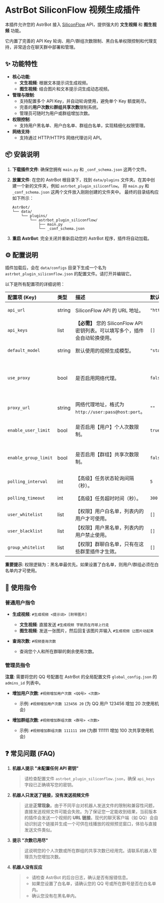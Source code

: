 # AstrBot SiliconFlow 视频生成插件

本插件允许您的 AstrBot 接入 [SiliconFlow](https://siliconflow.cn/) API，提供强大的 **文生视频** 和 **图生视频** 功能。

它内置了完善的 API Key 轮询、用户/群组次数限制、黑白名单权限控制和代理支持，非常适合在聊天群中部署和管理。

## ✨ 功能特性

- **核心功能**:
  - **文生视频**: 根据文本提示词生成视频。
  - **图生视频**: 结合图片和文本提示词生成动态视频。
- **管理与限制**:
  - 支持配置多个 API Key，并自动轮询使用，避免单个 Key 额度耗尽。
  - 完善的**用户次数**和**群组共享次数**限制系统。
  - 管理员可随时为用户或群组增加次数。
- **权限控制**:
  - 支持用户黑名单、用户白名单、群组白名单，实现精细化权限管理。
- **网络支持**:
  - 支持通过 HTTP/HTTPS 网络代理访问 API。

## 📦 安装说明

1.  **下载插件文件**:
    确保您拥有 `main.py` 和 `_conf_schema.json` 这两个文件。

2.  **放置文件**:
    在您的 AstrBot 根目录下，找到 `data/plugins` 文件夹。在其中创建一个新的文件夹，例如 `astrbot_plugin_siliconflow`。
    将 `main.py` 和 `_conf_schema.json` 这两个文件放入刚刚创建的文件夹中。
    最终的目录结构应如下所示：
    ```
    AstrBot/
    └── data/
        └── plugins/
            └── astrbot_plugin_siliconflow/
                ├── main.py
                └── _conf_schema.json
    ```

3.  **重启 AstrBot**:
    完全关闭并重新启动您的 AstrBot 程序，插件将自动加载。

## ⚙️ 配置说明

插件加载后，会在 `data/configs` 目录下生成一个名为 `astrbot_plugin_siliconflow.json` 的配置文件。请打开并编辑它。

以下是所有配置项的详细说明：

| 配置项 (Key) | 类型 | 描述 | 默认值 | 示例/备注 |
| :--- | :--- | :--- | :--- | :--- |
| `api_url` | string | SiliconFlow API 的 URL 地址。 | `"https://api.siliconflow.cn"` | 通常无需修改。 |
| `api_keys` | list | **【必需】** 您的 SiliconFlow API 密钥列表。可以填写多个，插件会自动轮换使用。 | `[]` | `["sk-key1", "sk-key2"]` |
| `default_model` | string | 默认使用的视频生成模型。 | `"stabilityai/..."` | 通常无需修改。 |
| `use_proxy` | bool | 是否启用网络代理。 | `false` | 如果您的服务器无法直连 API，请设为 `true`。 |
| `proxy_url` | string | 网络代理地址，格式为 `http://user:pass@host:port`。 | `""` | `use_proxy` 为 `true` 时生效。 |
| `enable_user_limit`| bool | 是否启用【用户】个人次数限制。 | `true` | 推荐保持开启，避免滥用。 |
| `enable_group_limit`| bool | 是否启用【群组】共享次数限制。 | `false` | 开启后，群内任何人使用都会消耗群次数。 |
| `polling_interval`| int | 【高级】任务状态轮询间隔（秒）。 | `5` | 通常无需修改。 |
| `polling_timeout` | int | 【高级】任务超时时间（秒）。 | `300` | 通常无需修改。 |
| `user_whitelist` | list | 【权限】用户白名单，列表内的用户才可使用。 | `[]` | `["10001", "12345"]` |
| `user_blacklist` | list | 【权限】用户黑名单，列表内的用户禁止使用。 | `[]` | `["54321"]` |
| `group_whitelist` | list | 【权限】群聊白名单，只有在这些群里插件才生效。| `[]` | `["111111", "222222"]` |

**重要提示**: 权限逻辑为：黑名单最优先。如果设置了白名单，则用户/群组必须在白名单内才可使用。

## 🚀 使用指令

### 普通用户指令

-   **生成视频**: `#生成视频 <提示词> [附带图片]`
    -   **文生视频**: 直接发送 `#生成视频 宇航员在月球上行走`
    -   **图生视频**: 发送一张图片，然后回复该图片并输入 `#生成视频 让图片动起来`

-   **查询次数**: `#视频查询次数`
    -   查询您个人和所在群聊的剩余使用次数。

### 管理员指令

**注意**: 需要将您的 QQ 号配置在 AstrBot 的全局配置文件 `global_config.json` 的 `admins_id` 列表中。

-   **增加用户次数**: `#视频增加用户次数 <QQ号> <次数>`
    -   示例: `#视频增加用户次数 123456 20` (为 QQ 用户 123456 增加 20 次使用机会)

-   **增加群组次数**: `#视频增加群组次数 <群号> <次数>`
    -   示例: `#视频增加群组次数 111111 100` (为群 111111 增加 100 次共享使用机会)

## ❓ 常见问题 (FAQ)

1.  **机器人提示 "未配置任何 API 密钥"**
    > 请检查配置文件 `astrbot_plugin_siliconflow.json`，确保 `api_keys` 字段已正确填写您的密钥。

2.  **机器人只发送了链接，没有发送视频文件**
    > 这是**正常现象**。由于不同平台对机器人发送文件的限制和兼容性问题，直接发送视频文件可能会失败。为了保证您一定能收到结果，当前版本的插件会发送一个视频的 **URL 链接**。现代的聊天客户端（如 QQ）会自动识别这个链接并生成一个可供在线播放的视频预览窗口，体验与直接发送文件类似。

3.  **提示 "次数已用尽"**
    > 这说明您的个人次数或所在群组的共享次数已经用完。请联系机器人管理员为您增加次数。

4.  **机器人没有反应**
    > -   请检查 AstrBot 的后台日志，确认是否有报错信息。
    > -   如果您设置了白名单，请确认您的 QQ 号或所在群号是否在白名单内。
    > -   确认您没有在黑名单内。
